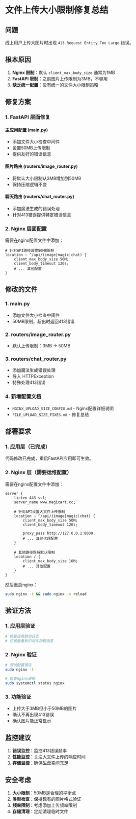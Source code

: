 # 文件上传大小限制修复总结

## 问题
线上用户上传大图片时出现 `413 Request Entity Too Large` 错误。

## 根本原因
1. **Nginx 限制**：默认 `client_max_body_size` 通常为1MB
2. **FastAPI 限制**：之前图片上传限制为3MB，不够用
3. **缺乏统一配置**：没有统一的文件大小限制策略

## 修复方案

### 1. FastAPI 层面修复

#### 主应用配置 (main.py)
- 添加文件大小检查中间件
- 设置50MB上传限制
- 提供友好的错误信息

#### 图片路由 (routers/image_router.py)
- 将默认大小限制从3MB增加到50MB
- 保持压缩逻辑不变

#### 聊天路由 (routers/chat_router.py)
- 添加魔法生成的错误处理
- 针对413错误提供特定错误信息

### 2. Nginx 层面配置

需要在nginx配置文件中添加：
```nginx
# 针对API路径设置50MB限制
location ~ ^/api/(image|magic|chat) {
    client_max_body_size 50M;
    client_body_timeout 120s;
    # ... 其他配置
}
```

## 修改的文件

### 1. main.py
- 添加文件大小检查中间件
- 50MB限制，超出时返回413错误

### 2. routers/image_router.py
- 默认上传限制：3MB → 50MB

### 3. routers/chat_router.py
- 添加魔法生成错误处理
- 导入 HTTPException
- 特殊处理413错误

### 4. 新增配置文档
- `NGINX_UPLOAD_SIZE_CONFIG.md` - Nginx配置详细说明
- `FILE_UPLOAD_SIZE_FIXES.md` - 修复总结

## 部署要求

### 1. 应用层（已完成）
代码修改已完成，重启FastAPI应用即可生效。

### 2. Nginx 层（需要运维配置）
需要在nginx配置文件中添加：

```nginx
server {
    listen 443 ssl;
    server_name www.magicart.cc;
    
    # 针对API设置大文件上传限制
    location ~ ^/api/(image|magic|chat) {
        client_max_body_size 50M;
        client_body_timeout 120s;
        
        proxy_pass http://127.0.0.1:8000;
        # ... 其他代理配置
    }
    
    # 其他路径保持默认限制
    location / {
        client_max_body_size 10M;
        # ... 其他配置
    }
}
```

然后重启nginx：
```bash
sudo nginx -t && sudo nginx -s reload
```

## 验证方法

### 1. 应用层验证
```bash
# 检查应用启动日志
# 应该能看到中间件加载信息
```

### 2. Nginx 验证
```bash
# 测试配置语法
sudo nginx -t

# 检查nginx进程
sudo systemctl status nginx
```

### 3. 功能验证
- 上传大于3MB但小于50MB的图片
- 确认不再出现413错误
- 确认图片能正常显示

## 监控建议

1. **错误监控**：监控413错误频率
2. **性能监控**：关注大文件上传的响应时间
3. **存储监控**：确保磁盘空间充足

## 安全考虑

1. **大小限制**：50MB是合理的平衡点
2. **类型检查**：保持现有的图片格式验证
3. **频率限制**：考虑添加上传频率限制
4. **存储清理**：定期清理临时文件